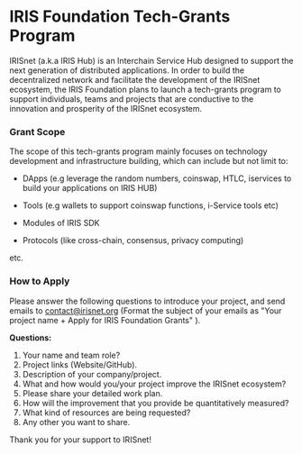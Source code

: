 # IRIS Foundation Tech-Grants Program

IRISnet (a.k.a IRIS Hub) is an Interchain Service Hub designed to support the next generation of distributed applications. In order to build the decentralized network and facilitate the development of the IRISnet ecosystem, the IRIS Foundation plans to launch a tech-grants program to support individuals, teams and projects that are conductive to the innovation and prosperity of the IRISnet ecosystem.

### Grant Scope

The scope of this tech-grants program mainly focuses on technology development and infrastructure building,  which can include but not limit to: 

- DApps (e.g leverage the random numbers, coinswap, HTLC, iservices to build your applications on IRIS HUB)

- Tools  (e.g wallets to support coinswap functions, i-Service tools etc)

- Modules of IRIS SDK

- Protocols (like cross-chain, consensus, privacy computing)

etc.

### How to Apply

Please answer the following questions to introduce your project, and send emails to contact@irisnet.org (Format the subject of your emails as "Your project name + Apply for IRIS Foundation Grants" ). 

**Questions:**

1. Your name and team role?
2. Project links (Website/GitHub).
3. Description of your company/project.
4. What and how would you/your project improve the IRISnet ecosystem?
5. Please share your detailed work plan.
6. How will the improvement that you provide be quantitatively measured?
7. What kind of resources are being requested?
8. Any other you want to share. 



Thank you for your support to IRISnet!